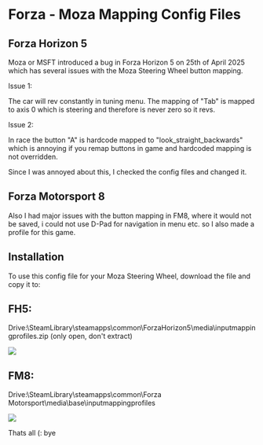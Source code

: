 # Forza - Moza Mapping Config Files

## Forza Horizon 5

Moza or MSFT introduced a bug in Forza Horizon 5 on 25th of April 2025 which has several issues with the Moza Steering Wheel button mapping.

Issue 1:

The car will rev constantly in tuning menu. The mapping of "Tab" is mapped to axis 0 which is steering and therefore is never zero so it revs.

Issue 2:

In race the button "A" is hardcode mapped to "look_straight_backwards" which is annoying if you remap buttons in game and hardcoded mapping is not overridden.

Since I was annoyed about this, I checked the config files and changed it.

## Forza Motorsport 8

Also I had major issues with the button mapping in FM8, where it would not be saved, i could not use D-Pad for navigation in menu etc. so I also made a profile for this game.

## Installation

To use this config file for your Moza Steering Wheel, download the file and copy it to:


## FH5:

Drive:\SteamLibrary\steamapps\common\ForzaHorizon5\media\inputmappingprofiles.zip (only open, don't extract)

![](https://cdn.discordapp.com/attachments/1069696385789735002/1373333295814938766/Screenshot_2025-05-17_170819.png?ex=682a07cd&is=6828b64d&hm=414a7c6423474c1bc7fd353bce5019784df36a18797be397c83c04c1e1912bb3&)

## FM8:

Drive:\SteamLibrary\steamapps\common\Forza Motorsport\media\base\inputmappingprofiles

![](https://cdn.discordapp.com/attachments/1069696385789735002/1373334408534298644/image.png?ex=682a08d6&is=6828b756&hm=15539e286209ff470739ef6f4b254a95542b05bd6a8e408c0fb47fb5f41916d1&)

Thats all (: bye

